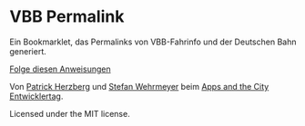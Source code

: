 VBB Permalink
=============

Ein Bookmarklet, das Permalinks von VBB-Fahrinfo und der Deutschen Bahn generiert.

[Folge diesen Anweisungen](http://appsandthecity.net/apps/app/permaplan.html)

Von [Patrick Herzberg](http://herzberg-digital.de/) und [Stefan Wehrmeyer](http://stefanwehrmeyer.com) beim [Apps and the City Entwicklertag](http://appsandthecity.net/).

Licensed under the MIT license.